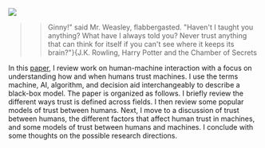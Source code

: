 ![](trust.png)

> > Ginny!" said Mr. Weasley, flabbergasted. "Haven't I taught you anything? What have I always told you? Never trust anything that can think for itself if you can't see where it keeps its brain?"}{J.K. Rowling, Harry Potter and the Chamber of Secrets

In this [paper](trust_paper.pdf), I review work on human-machine interaction with a focus on understanding how and when humans trust machines. I use the terms machine, AI, algorithm, and decision aid interchangeably to describe a black-box model. The paper is organized as follows. I briefly review the different ways trust is defined across fields. I then review some popular models of trust between humans. Next, I move to a discussion of trust between humans, the different factors that affect human trust in machines, and some models of trust between humans and machines. I conclude with some thoughts on the possible research directions.
